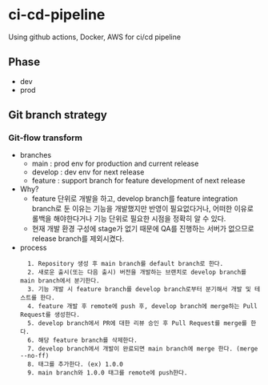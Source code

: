 # ci-cd-pipeline
Using github actions, Docker, AWS for ci/cd pipeline

## Phase
- dev
- prod

## Git branch strategy
### Git-flow transform
- branches
  - main : prod env for production and current release
  - develop : dev env for next release
  - feature : support branch for feature development of next release
- Why?
  - feature 단위로 개발을 하고, develop branch를 feature integration branch로 둔 이유는 기능을 개발했지만 반영이 필요없다거나, 어떠한 이유로 롤백을 해야한다거나 기능 단위로 필요한 시점을 정확히 알 수 있다.
  - 현재 개발 환경 구성에 stage가 없기 때문에 QA를 진행하는 서버가 없으므로 release branch를 제외시켰다.
- process
  ```
    1. Repository 생성 후 main branch를 default branch로 한다.
    2. 새로운 출시(또는 다음 출시) 버전을 개발하는 브랜치로 develop branch를 main branch에서 분기한다.
    3. 기능 개발 시 feature branch를 develop branch로부터 분기해서 개발 및 테스트를 한다.
    4. feature 개발 후 remote에 push 후, develop branch에 merge하는 Pull Request를 생성한다.
    5. develop branch에서 PR에 대한 리뷰 승인 후 Pull Request를 merge를 한다.
    6. 해당 feature branch를 삭제한다.
    7. develop branch에서 개발이 완료되면 main branch에 merge 한다. (merge --no-ff)
    8. 태그를 추가한다. (ex) 1.0.0
    9. main branch와 1.0.0 태그를 remote에 push한다.
  ```